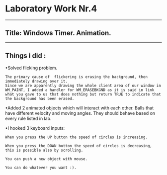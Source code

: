 Laboratory Work Nr.4
====================
--------------------
Title: Windows Timer. Animation.
--------------------
--------------------
Things i did :
--------------------
•Solved flicking problem.

	The primary cause of  flickering is erasing the background, then immediately drawing over it. 
	Since we are apparently drawing the whole client area of our window in WM_PAINT, I added a handler for WM_ERASEBKGND as it is said in link what you gave to us that does nothing but return TRUE to indicate that the background has been erased.

•Added 2 animated objects which will interact with each other. Balls that have different velocity and moving angles. They should behave based on every rule listed in lab.


•I hooked 3 keyboard inputs:

	When you press the UP button the speed of circles is increasing.

	When you press the DOWN button the speed of circles is decreasing, this is possible also by scrolling.

	You can push a new object with mouse.
	
	You can do whatever you want :). 
